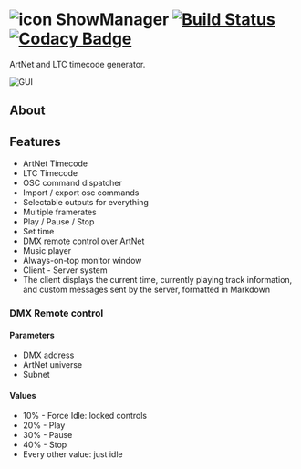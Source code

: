 # ![icon](https://cdn.sunstorm.rocks/files/showmanager/icon32.png)  ShowManager [![Build Status](https://travis-ci.com/MrExplode/ShowManager.svg?branch=master)](https://travis-ci.com/MrExplode/ShowManager) [![Codacy Badge](https://api.codacy.com/project/badge/Grade/06b58e31d1834512bc7016d8240cb6f8)](https://www.codacy.com/manual/MrExplode/Timecode?utm_source=github.com&amp;utm_medium=referral&amp;utm_content=MrExplode/Timecode&amp;utm_campaign=Badge_Grade)
ArtNet and LTC timecode generator.

![GUI](https://cdn.sunstorm.rocks/files/showmanager/GUI_showcase.png)

## About

## Features
-   ArtNet Timecode
-   LTC Timecode
-   OSC command dispatcher
-   Import / export osc commands
-   Selectable outputs for everything
-   Multiple framerates
-   Play / Pause / Stop
-   Set time
-   DMX remote control over ArtNet
-   Music player
-   Always-on-top monitor window
-   Client - Server system
-   The client displays the current time, currently playing track information, and custom messages sent by the server, formatted in Markdown

### DMX Remote control

#### Parameters
-   DMX address
-   ArtNet universe
-   Subnet
#### Values
-   10% - Force Idle: locked controls
-   20% - Play
-   30% - Pause
-   40% - Stop
-   Every other value: just idle
